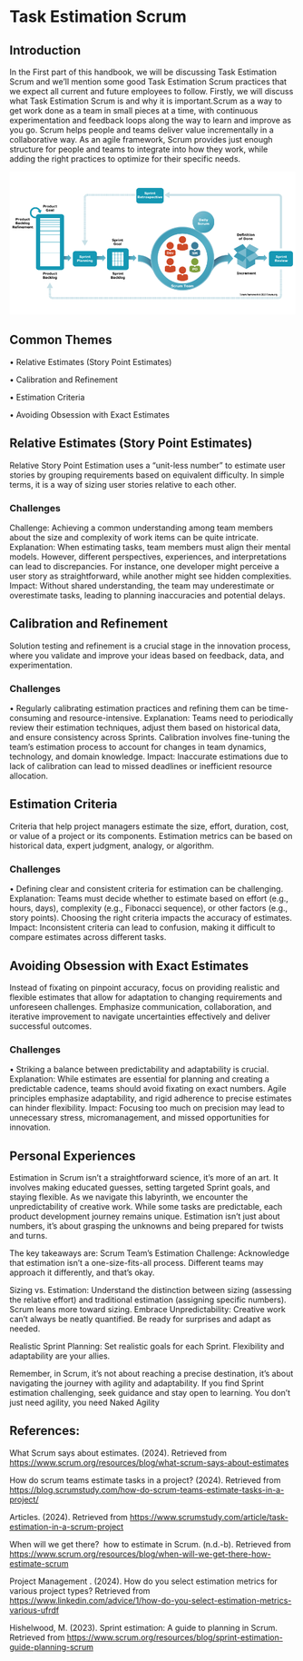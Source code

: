 # Task Estimation Scrum

## Introduction
In the First  part of this handbook, we will be discussing Task Estimation Scrum and we’ll mention some good Task Estimation Scrum  practices that we expect all current and future employees to follow. Firstly, we will discuss what Task Estimation Scrum is and why it is important.Scrum as a way to get work done as a team in small pieces at a time, with continuous experimentation and feedback loops along the way to learn and improve as you go. Scrum helps people and teams deliver value incrementally in a collaborative way. As an agile framework, Scrum provides just enough structure for people and teams to integrate into how they work, while adding the right practices to optimize for their specific needs. 




<center>
  <img src= "TaskEstimationScrum.jng.png" alt="Task Estimation Scrum Banner ">
</center>

## Common Themes

•	Relative Estimates (Story Point Estimates)

•	Calibration and Refinement

•   Estimation Criteria

•   Avoiding Obsession with Exact Estimates






## Relative Estimates (Story Point Estimates) 
Relative Story Point Estimation uses a “unit-less number” to estimate user stories by grouping requirements based on equivalent difficulty. In simple terms, it is a way of sizing user stories relative to each other.

### Challenges 
Challenge: Achieving a common understanding among team members about the size and complexity of work items can be quite intricate.
Explanation: When estimating tasks, team members must align their mental models. However, different perspectives, experiences, and interpretations can lead to discrepancies. For instance, one developer might perceive a user story as straightforward, while another might see hidden complexities.
Impact: Without shared understanding, the team may underestimate or overestimate tasks, leading to planning inaccuracies and potential delays.

## Calibration and Refinement
Solution testing and refinement is a crucial stage in the innovation process, where you validate and improve your ideas based on feedback, data, and experimentation.

### Challenges
•  Regularly calibrating estimation practices and refining them can be time-consuming and resource-intensive.
Explanation: Teams need to periodically review their estimation techniques, adjust them based on historical data, and ensure consistency across Sprints. Calibration involves fine-tuning the team’s estimation process to account for changes in team dynamics, technology, and domain knowledge.
Impact: Inaccurate estimations due to lack of calibration can lead to missed deadlines or inefficient resource allocation.



## Estimation Criteria
Criteria that help project managers estimate the size, effort, duration, cost, or value of a project or its components. Estimation metrics can be based on historical data, expert judgment, analogy, or algorithm.

### Challenges
•  Defining clear and consistent criteria for estimation can be challenging.
Explanation: Teams must decide whether to estimate based on effort (e.g., hours, days), complexity (e.g., Fibonacci sequence), or other factors (e.g., story points). Choosing the right criteria impacts the accuracy of estimates.
Impact: Inconsistent criteria can lead to confusion, making it difficult to compare estimates across different tasks.


## Avoiding Obsession with Exact Estimates
Instead of fixating on pinpoint accuracy, focus on providing realistic and flexible estimates that allow for adaptation to changing requirements and unforeseen challenges. Emphasize communication, collaboration, and iterative improvement to navigate uncertainties effectively and deliver successful outcomes.
### Challenges

•  Striking a balance between predictability and adaptability is crucial.
Explanation: While estimates are essential for planning and creating a predictable cadence, teams should avoid fixating on exact numbers. Agile principles emphasize adaptability, and rigid adherence to precise estimates can hinder flexibility.
Impact: Focusing too much on precision may lead to unnecessary stress, micromanagement, and missed opportunities for innovation.


## Personal Experiences
Estimation in Scrum isn’t a straightforward science, it’s more of an art. It involves making educated guesses, setting targeted Sprint goals, and staying flexible. As we navigate this labyrinth, we encounter the unpredictability of creative work. While some tasks are predictable, each product development journey remains unique. Estimation isn’t just about numbers, it’s about grasping the unknowns and being prepared for twists and turns.

The key takeaways are:
Scrum Team’s Estimation Challenge: Acknowledge that estimation isn’t a one-size-fits-all process. Different teams may approach it differently, and that’s okay.

Sizing vs. Estimation: Understand the distinction between sizing (assessing the relative effort) and traditional estimation (assigning specific numbers). Scrum leans more toward sizing.
Embrace Unpredictability: Creative work can’t always be neatly quantified. Be ready for surprises and adapt as needed.

Realistic Sprint Planning: Set realistic goals for each Sprint. Flexibility and adaptability are your allies.

Remember, in Scrum, it’s not about reaching a precise destination, it’s about navigating the journey with agility and adaptability. If you find Sprint estimation challenging, seek guidance and stay open to learning. You don’t just need agility, you need Naked Agility


## References:
What Scrum says about estimates. (2024). Retrieved from https://www.scrum.org/resources/blog/what-scrum-says-about-estimates 

How do scrum teams estimate tasks in a project? (2024). Retrieved from https://blog.scrumstudy.com/how-do-scrum-teams-estimate-tasks-in-a-project/ 

Articles. (2024). Retrieved from https://www.scrumstudy.com/article/task-estimation-in-a-scrum-project 

When will we get there?  how to estimate in Scrum. (n.d.-b). Retrieved from https://www.scrum.org/resources/blog/when-will-we-get-there-how-estimate-scrum 

Project Management . (2024). How do you select estimation metrics for various project types? Retrieved from https://www.linkedin.com/advice/1/how-do-you-select-estimation-metrics-various-ufrdf 

Hishelwood, M. (2023). Sprint estimation: A guide to planning in Scrum. Retrieved from https://www.scrum.org/resources/blog/sprint-estimation-guide-planning-scrum 